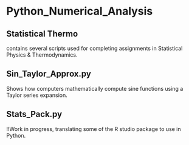 # Python_Numerical_Analysis

## Statistical Thermo

contains several scripts used for completing assignments in Statistical Physics & Thermodynamics. 

## Sin_Taylor_Approx.py

Shows how computers mathematically compute sine functions using a Taylor series expansion. 



## Stats_Pack.py

!!Work in progress, translating some of the R studio package to use in Python.
